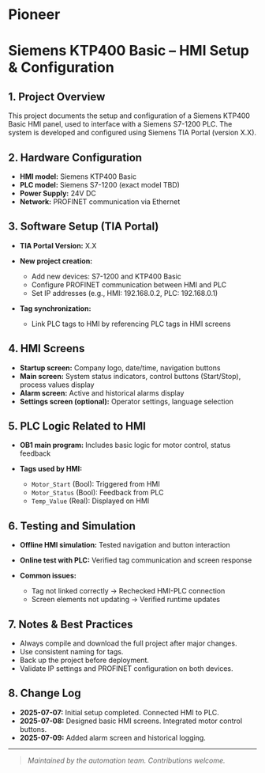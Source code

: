 # Pioneer
# Siemens KTP400 Basic – HMI Setup & Configuration

## 1. Project Overview

This project documents the setup and configuration of a Siemens KTP400 Basic HMI panel, used to interface with a Siemens S7-1200 PLC. The system is developed and configured using Siemens TIA Portal (version X.X).

## 2. Hardware Configuration

* **HMI model:** Siemens KTP400 Basic
* **PLC model:** Siemens S7-1200 (exact model TBD)
* **Power Supply:** 24V DC
* **Network:** PROFINET communication via Ethernet

## 3. Software Setup (TIA Portal)

* **TIA Portal Version:** X.X
* **New project creation:**

  * Add new devices: S7-1200 and KTP400 Basic
  * Configure PROFINET communication between HMI and PLC
  * Set IP addresses (e.g., HMI: 192.168.0.2, PLC: 192.168.0.1)
* **Tag synchronization:**

  * Link PLC tags to HMI by referencing PLC tags in HMI screens

## 4. HMI Screens

* **Startup screen:** Company logo, date/time, navigation buttons
* **Main screen:** System status indicators, control buttons (Start/Stop), process values display
* **Alarm screen:** Active and historical alarms display
* **Settings screen (optional):** Operator settings, language selection

## 5. PLC Logic Related to HMI

* **OB1 main program:** Includes basic logic for motor control, status feedback
* **Tags used by HMI:**

  * `Motor_Start` (Bool): Triggered from HMI
  * `Motor_Status` (Bool): Feedback from PLC
  * `Temp_Value` (Real): Displayed on HMI

## 6. Testing and Simulation

* **Offline HMI simulation:** Tested navigation and button interaction
* **Online test with PLC:** Verified tag communication and screen response
* **Common issues:**

  * Tag not linked correctly → Rechecked HMI-PLC connection
  * Screen elements not updating → Verified runtime updates

## 7. Notes & Best Practices

* Always compile and download the full project after major changes.
* Use consistent naming for tags.
* Back up the project before deployment.
* Validate IP settings and PROFINET configuration on both devices.

## 8. Change Log

* **2025-07-07:** Initial setup completed. Connected HMI to PLC.
* **2025-07-08:** Designed basic HMI screens. Integrated motor control buttons.
* **2025-07-09:** Added alarm screen and historical logging.

---

> *Maintained by the automation team. Contributions welcome.*
